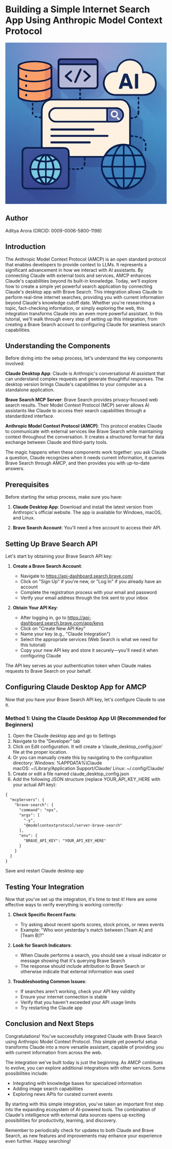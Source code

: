 # Building a Simple Internet Search App Using Anthropic Model Context Protocol

![](<images/amcp cover image.png>)

## Author
Aditya Arora (ORCID: 0009-0006-5800-1198)

## Introduction

The Anthropic Model Context Protocol (AMCP) is an open standard protocol that enables developers to provide context to LLMs. It represents a significant advancement in how we interact with AI assistants. By connecting Claude with external tools and services, AMCP enhances Claude's capabilities beyond its built-in knowledge. Today, we'll explore how to create a simple yet powerful search application by connecting Claude's desktop app with Brave Search.
This integration allows Claude to perform real-time internet searches, providing you with current information beyond Claude's knowledge cutoff date. Whether you're researching a topic, fact-checking information, or simply exploring the web, this integration transforms Claude into an even more powerful assistant.
In this tutorial, we'll walk through every step of setting up this integration, from creating a Brave Search account to configuring Claude for seamless search capabilities.

## Understanding the Components

Before diving into the setup process, let's understand the key components involved:

**Claude Desktop App**: Claude is Anthropic's conversational AI assistant that can understand complex requests and generate thoughtful responses. The desktop version brings Claude's capabilities to your computer as a standalone application.

**Brave Search MCP Server**: Brave Search provides privacy-focused web search results. Their Model Context Protocol (MCP) server allows AI assistants like Claude to access their search capabilities through a standardized interface.

**Anthropic Model Context Protocol (AMCP)**: This protocol enables Claude to communicate with external services like Brave Search while maintaining context throughout the conversation. It creates a structured format for data exchange between Claude and third-party tools.

The magic happens when these components work together: you ask Claude a question, Claude recognizes when it needs current information, it queries Brave Search through AMCP, and then provides you with up-to-date answers.

## Prerequisites

Before starting the setup process, make sure you have:

1. **Claude Desktop App**: Download and install the latest version from Anthropic's official website. The app is available for Windows, macOS, and Linux.

2. **Brave Search Account**: You'll need a free account to access their API. 

## Setting Up Brave Search API

Let's start by obtaining your Brave Search API key:

1. **Create a Brave Search Account**:
   - Navigate to https://api-dashboard.search.brave.com/
   - Click on "Sign Up" if you're new, or "Log In" if you already have an account
   - Complete the registration process with your email and password
   - Verify your email address through the link sent to your inbox

2. **Obtain Your API Key**:
   - After logging in, go to https://api-dashboard.search.brave.com/app/keys
   - Click on "Create New API Key"
   - Name your key (e.g., "Claude Integration")
   - Select the appropriate services (Web Search is what we need for this tutorial)
   - Copy your new API key and store it securely—you'll need it when configuring Claude


The API key serves as your authentication token when Claude makes requests to Brave Search on your behalf.


## Configuring Claude Desktop App for AMCP

Now that you have your Brave Search API key, let's configure Claude to use it. 

### Method 1: Using the Claude Desktop App UI (Recommended for Beginners)

1. Open the Claude desktop app and go to Settings
2. Navigate to the "Developer" tab
3. Click on Edit configuration. It will create a ‘claude_desktop_config.json’ file at the proper location. 
4. Or you can manually create this by navigating to the configuration directory:
Windows: %APPDATA%\Claude\
macOS: ~/Library/Application Support/Claude/
Linux: ~/.config/Claude/
5. Create or edit a file named claude_desktop_config.json
6. Add the following JSON structure (replace YOUR_API_KEY_HERE with your actual API key):
```
{
  "mcpServers": {
    "brave-search": {
      "command": "npx",
      "args": [
        "-y",
        "@modelcontextprotocol/server-brave-search"
      ],
      "env": {
        "BRAVE_API_KEY": "YOUR_API_KEY_HERE"
      }
    }
  }
}
```
Save and restart Claude desktop app

## Testing Your Integration

Now that you've set up the integration, it's time to test it! Here are some effective ways to verify everything is working correctly:

1. **Check Specific Recent Facts**:
   - Try asking about recent sports scores, stock prices, or news events
   - Example: "Who won yesterday's match between [Team A] and [Team B]?"

2. **Look for Search Indicators**:
   - When Claude performs a search, you should see a visual indicator or message showing that it's querying Brave Search
   - The response should include attribution to Brave Search or otherwise indicate that external information was used

3. **Troubleshooting Common Issues**:
   - If searches aren't working, check your API key validity
   - Ensure your internet connection is stable
   - Verify that you haven't exceeded your API usage limits
   - Try restarting the Claude app



## Conclusion and Next Steps

Congratulations! You've successfully integrated Claude with Brave Search using Anthropic Model Context Protocol. This simple yet powerful setup transforms Claude into a more versatile assistant, capable of providing you with current information from across the web.

The integration we've built today is just the beginning. As AMCP continues to evolve, you can explore additional integrations with other services. Some possibilities include:

- Integrating with knowledge bases for specialized information
- Adding image search capabilities
- Exploring news APIs for curated current events

By starting with this simple integration, you've taken an important first step into the expanding ecosystem of AI-powered tools. The combination of Claude's intelligence with external data sources opens up exciting possibilities for productivity, learning, and discovery.

Remember to periodically check for updates to both Claude and Brave Search, as new features and improvements may enhance your experience even further. Happy searching!
